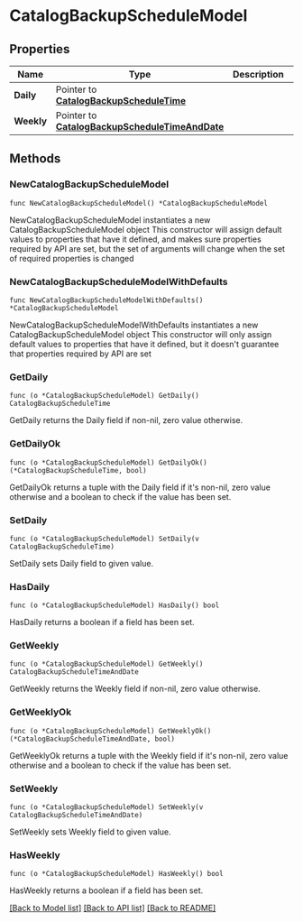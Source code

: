 # CatalogBackupScheduleModel

## Properties

Name | Type | Description | Notes
------------ | ------------- | ------------- | -------------
**Daily** | Pointer to [**CatalogBackupScheduleTime**](CatalogBackupScheduleTime.md) |  | [optional] 
**Weekly** | Pointer to [**CatalogBackupScheduleTimeAndDate**](CatalogBackupScheduleTimeAndDate.md) |  | [optional] 

## Methods

### NewCatalogBackupScheduleModel

`func NewCatalogBackupScheduleModel() *CatalogBackupScheduleModel`

NewCatalogBackupScheduleModel instantiates a new CatalogBackupScheduleModel object
This constructor will assign default values to properties that have it defined,
and makes sure properties required by API are set, but the set of arguments
will change when the set of required properties is changed

### NewCatalogBackupScheduleModelWithDefaults

`func NewCatalogBackupScheduleModelWithDefaults() *CatalogBackupScheduleModel`

NewCatalogBackupScheduleModelWithDefaults instantiates a new CatalogBackupScheduleModel object
This constructor will only assign default values to properties that have it defined,
but it doesn't guarantee that properties required by API are set

### GetDaily

`func (o *CatalogBackupScheduleModel) GetDaily() CatalogBackupScheduleTime`

GetDaily returns the Daily field if non-nil, zero value otherwise.

### GetDailyOk

`func (o *CatalogBackupScheduleModel) GetDailyOk() (*CatalogBackupScheduleTime, bool)`

GetDailyOk returns a tuple with the Daily field if it's non-nil, zero value otherwise
and a boolean to check if the value has been set.

### SetDaily

`func (o *CatalogBackupScheduleModel) SetDaily(v CatalogBackupScheduleTime)`

SetDaily sets Daily field to given value.

### HasDaily

`func (o *CatalogBackupScheduleModel) HasDaily() bool`

HasDaily returns a boolean if a field has been set.

### GetWeekly

`func (o *CatalogBackupScheduleModel) GetWeekly() CatalogBackupScheduleTimeAndDate`

GetWeekly returns the Weekly field if non-nil, zero value otherwise.

### GetWeeklyOk

`func (o *CatalogBackupScheduleModel) GetWeeklyOk() (*CatalogBackupScheduleTimeAndDate, bool)`

GetWeeklyOk returns a tuple with the Weekly field if it's non-nil, zero value otherwise
and a boolean to check if the value has been set.

### SetWeekly

`func (o *CatalogBackupScheduleModel) SetWeekly(v CatalogBackupScheduleTimeAndDate)`

SetWeekly sets Weekly field to given value.

### HasWeekly

`func (o *CatalogBackupScheduleModel) HasWeekly() bool`

HasWeekly returns a boolean if a field has been set.


[[Back to Model list]](../README.md#documentation-for-models) [[Back to API list]](../README.md#documentation-for-api-endpoints) [[Back to README]](../README.md)


